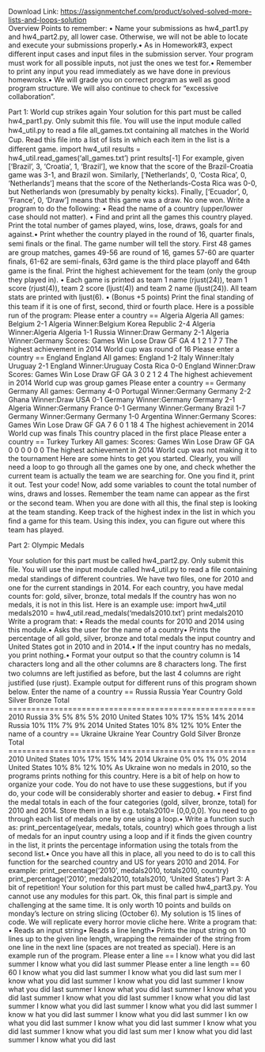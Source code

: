 Download Link: https://assignmentchef.com/product/solved-solved-more-lists-and-loops-solution
<br>
Overview Points to remember: • Name your submissions as hw4_part1.py and hw4_part2.py, all lower case. Otherwise, we will not be able to locate and execute your submissions properly.• As in Homework#3, expect diﬀerent input cases and input ﬁles in the submission server. Your program must work for all possible inputs, not just the ones we test for.• Remember to print any input you read immediately as we have done in previous homewroks.• We will grade you on correct program as well as good program structure. We will also continue to check for “excessive collaboration”.

Part 1: World cup strikes again Your solution for this part must be called hw4_part1.py. Only submit this ﬁle. You will use the input module called hw4_util.py to read a ﬁle all_games.txt containing all matches in the World Cup. Read this ﬁle into a list of lists in which each item in the list is a diﬀerent game. import hw4_util results = hw4_util.read_games(‘all_games.txt’) print results[-1] For example, given [‘Brazil’, 3, ‘Croatia’, 1, ‘Brazil’], we know that the score of the Brazil-Croatia game was 3-1, and Brazil won. Similarly, [‘Netherlands’, 0, ‘Costa Rica’, 0, ‘Netherlands’] means that the score of the Netherlands-Costa Rica was 0-0, but Netherlands won (presumably by penalty kicks). Finally, [‘Ecuador’, 0, ‘France’, 0, ‘Draw’] means that this game was a draw. No one won. Write a program to do the following: • Read the name of a country (upper/lower case should not matter). • Find and print all the games this country played. Print the total number of games played, wins, lose, draws, goals for and against.• Print whether the country played in the round of 16, quarter ﬁnals, semi ﬁnals or the ﬁnal. The game number will tell the story. First 48 games are group matches, games 49-56 are round of 16, games 57-60 are quarter ﬁnals, 61-62 are semi-ﬁnals, 63rd game is the third place playoﬀ and 64th game is the ﬁnal. Print the highest achievement for the team (only the group they played in). • Each game is printed as team 1 name (rjust(24)), team 1 score (rjust(4)), team 2 score (ljust(4)) and team 2 name (ljust(24)). All team stats are printed with ljust(6). • (Bonus +5 points) Print the ﬁnal standing of this team if it is one of ﬁrst, second, third or fourth place. Here is a possible run of the program: Please enter a country == Algeria Algeria All games: Belgium 2-1 Algeria Winner:Belgium Korea Republic 2-4 Algeria Winner:Algeria Algeria 1-1 Russia Winner:Draw Germany 2-1 Algeria Winner:Germany Scores: Games Win Lose Draw GF GA 4 1 2 1 7 7 The highest achievement in 2014 World cup was round of 16 Please enter a country == England England All games: England 1-2 Italy Winner:Italy Uruguay 2-1 England Winner:Uruguay Costa Rica 0-0 England Winner:Draw Scores: Games Win Lose Draw GF GA 3 0 2 1 2 4 The highest achievement in 2014 World cup was group games Please enter a country == Germany Germany All games: Germany 4-0 Portugal Winner:Germany Germany 2-2 Ghana Winner:Draw USA 0-1 Germany Winner:Germany Germany 2-1 Algeria Winner:Germany France 0-1 Germany Winner:Germany Brazil 1-7 Germany Winner:Germany Germany 1-0 Argentina Winner:Germany Scores: Games Win Lose Draw GF GA 7 6 0 1 18 4 The highest achievement in 2014 World cup was finals This country placed in the first place Please enter a country == Turkey Turkey All games: Scores: Games Win Lose Draw GF GA 0 0 0 0 0 0 The highest achievement in 2014 World cup was not making it to the tournament Here are some hints to get you started. Clearly, you will need a loop to go through all the games one by one, and check whether the current team is actually the team we are searching for. One you ﬁnd it, print it out. Test your code! Now, add some variables to count the total number of wins, draws and losses. Remember the team name can appear as the ﬁrst or the second team. When you are done with all this, the ﬁnal step is looking at the team standing. Keep track of the highest index in the list in which you ﬁnd a game for this team. Using this index, you can ﬁgure out where this team has played.

Part 2: Olympic Medals

Your solution for this part must be called hw4_part2.py. Only submit this ﬁle. You will use the input module called hw4_util.py to read a ﬁle containing medal standings of diﬀerent countries. We have two ﬁles, one for 2010 and one for the current standings in 2014. For each country, you have medal counts for: gold, silver, bronze, total medals If the country has won no medals, it is not in this list. Here is an example use: import hw4_util medals2010 = hw4_util.read_medals(‘medals2010.txt’) print medals2010 Write a program that: • Reads the medal counts for 2010 and 2014 using this module.• Asks the user for the name of a country• Prints the percentage of all gold, silver, bronze and total medals the input country and United States got in 2010 and in 2014.• If the input country has no medals, you print nothing.• Format your output so that the country column is 14 characters long and all the other columns are 8 characters long. The ﬁrst two columns are left justiﬁed as before, but the last 4 columns are right justiﬁed (use rjust). Example output for diﬀerent runs of this program shown below. Enter the name of a country == Russia Russia Year Country Gold Silver Bronze Total ====================================================== 2010 Russia 3% 5% 8% 5% 2010 United States 10% 17% 15% 14% 2014 Russia 10% 11% 7% 9% 2014 United States 10% 8% 12% 10% Enter the name of a country == Ukraine Ukraine Year Country Gold Silver Bronze Total ====================================================== 2010 United States 10% 17% 15% 14% 2014 Ukraine 0% 0% 1% 0% 2014 United States 10% 8% 12% 10% As Ukraine won no medals in 2010, so the programs prints nothing for this country. Here is a bit of help on how to organize your code. You do not have to use these suggestions, but if you do, your code will be considerably shorter and easier to debug. • First ﬁnd the medal totals in each of the four categories (gold, silver, bronze, total) for 2010 and 2014. Store them in a list e.g. totals2010= [0,0,0,0]. You need to go through each list of medals one by one using a loop.• Write a function such as: print_percentage(year, medals, totals, country) which goes through a list of medals for an input country using a loop and if it ﬁnds the given country in the list, it prints the percentage information using the totals from the second list.• Once you have all this in place, all you need to do is to call this function for the searched country and US for years 2010 and 2014. For example: print_percentage(‘2010’, medals2010, totals2010, country) print_percentage(‘2010’, medals2010, totals2010, ‘United States’) Part 3: A bit of repetition! Your solution for this part must be called hw4_part3.py. You cannot use any modules for this part. Ok, this ﬁnal part is simple and challenging at the same time. It is only worth 10 points and builds on monday’s lecture on string slicing (October 6). My solution is 15 lines of code. We will replicate every horror movie cliche here. Write a program that: • Reads an input string• Reads a line length• Prints the input string on 10 lines up to the given line length, wrapping the remainder of the string from one line in the next line (spaces are not treated as special). Here is an example run of the program. Please enter a line == I know what you did last summer I know what you did last summer Please enter a line length == 60 60 I know what you did last summer I know what you did last sum mer I know what you did last summer I know what you did last summer I know what you did last summer I know what you did last summer I know what you did last summer I know what you did last summer I know what you did last summer I know what you did last summer I know what you did last summer I know w hat you did last summer I know what you did last summer I kn ow what you did last summer I know what you did last summer I know what you did last summer I know what you did last sum mer I know what you did last summer I know what you did last